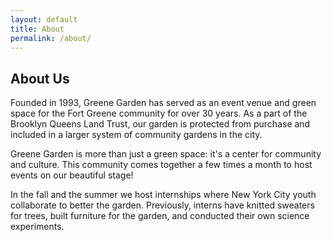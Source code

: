 ```yaml
---
layout: default
title: About
permalink: /about/
---
```


## About Us
Founded in 1993, Greene Garden has served as an event venue and green space for the Fort Greene community for over 30 years. As a part of the Brooklyn Queens Land Trust, our garden is protected from purchase and included in a larger system of community gardens in the city.

Greene Garden is more than just a green space: it's a center for community and culture. This community comes together a few times a month to host events on our beautiful stage!

In the fall and the summer we host internships where New York City youth collaborate to better the garden. Previously, interns have knitted sweaters for trees, built furniture for the garden, and conducted their own science experiments.